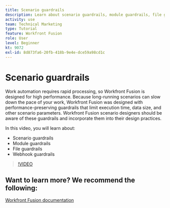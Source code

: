 ```yaml
---
title: Scenario guardrails
description: Learn about scenario guardrails, module guardrails, file guardrails, and webhook guardrails, all in [!DNL Adobe Workfront Fusion].
activity: use
team: Technical Marketing
type: Tutorial
feature: Workfront Fusion
role: User
level: Beginner
kt: 9072
exl-id: 8d873fa6-20fb-418b-9e4e-dce59a98cd1c
---
```

# Scenario guardrails

Work automation requires rapid processing, so Workfront Fusion is designed for high performance. Because long-running scenarios can slow down the pace of your work, Workfront Fusion was designed with performance-preserving guardrails that limit execution time, data size, and other scenario parameters. Workfront Fusion scenario designers should be aware of these guardrails and incorporate them into their design practices.

In this video, you will learn about:

* Scenario guardrails
* Module guardrails
* File guardrails
* Webhook guardrails

>[!VIDEO](https://video.tv.adobe.com/v/335314/?quality=12)

## Want to learn more? We recommend the following:

[Workfront Fusion documentation](https://experienceleague.adobe.com/docs/workfront/using/adobe-workfront-fusion/workfront-fusion-2.html?lang=en)
